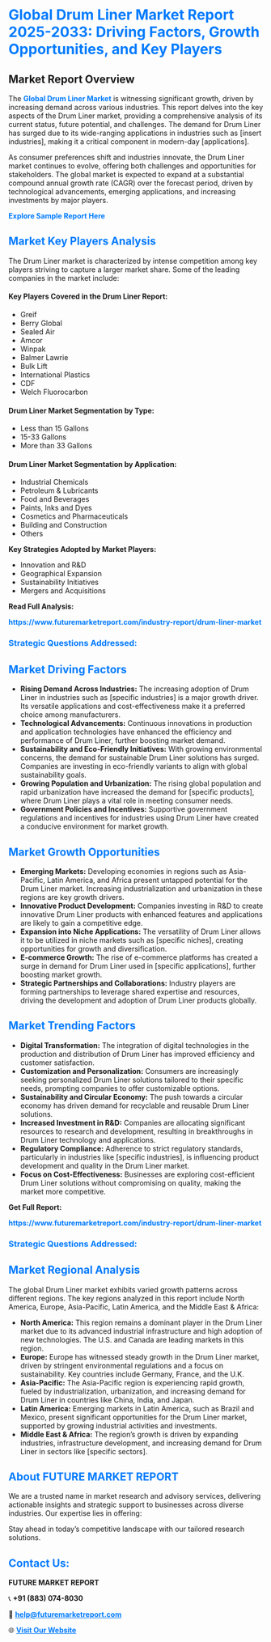 <h1 style="color: #007BFF;">Global Drum Liner Market Report 2025-2033: Driving Factors, Growth Opportunities, and Key Players</h1>

<section id="overview">
<h2>Market Report Overview</h2>
<p>The <a href="https://www.futuremarketreport.com/industry-report/drum-liner-market" style="color: #007BFF; text-decoration: none;"><strong>Global Drum Liner Market</strong></a> is witnessing significant growth, driven by increasing demand across various industries. This report delves into the key aspects of the Drum Liner market, providing a comprehensive analysis of its current status, future potential, and challenges. The demand for Drum Liner has surged due to its wide-ranging applications in industries such as [insert industries], making it a critical component in modern-day [applications].</p>
<p>As consumer preferences shift and industries innovate, the Drum Liner market continues to evolve, offering both challenges and opportunities for stakeholders. The global market is expected to expand at a substantial compound annual growth rate (CAGR) over the forecast period, driven by technological advancements, emerging applications, and increasing investments by major players.</p>
</section>

<section id="overview">
<p><a href="https://www.futuremarketreport.com/request-sample/reportId=54431" style="color: #007BFF; text-decoration: none;"><strong>Explore Sample Report Here</strong></a></p>
</section>

<section id="key-players">
<h2 style="color: #007BFF;">Market Key Players Analysis</h2>
<p>The Drum Liner market is characterized by intense competition among key players striving to capture a larger market share. Some of the leading companies in the market include:</p>
<h4>Key Players Covered in the Drum Liner Report:</h4>
<ul><li>Greif</li><li>Berry Global</li><li>Sealed Air</li><li>Amcor</li><li>Winpak</li><li>Balmer Lawrie</li><li>Bulk Lift</li><li>International Plastics</li><li>CDF</li><li>Welch Fluorocarbon</li></ul>
<h4>Drum Liner Market Segmentation by Type:</h4>
<ul><li>Less than 15 Gallons</li><li>15-33 Gallons</li><li>More than 33 Gallons</li></ul>

<h4>Drum Liner Market Segmentation by Application:</h4>
<ul><li>Industrial Chemicals</li><li>Petroleum &amp; Lubricants</li><li>Food and Beverages</li><li>Paints, Inks and Dyes</li><li>Cosmetics and Pharmaceuticals</li><li>Building and Construction</li><li>Others</li></ul>
<p><strong>Key Strategies Adopted by Market Players:</strong></p>
<ul>
<li>Innovation and R&D</li>
<li>Geographical Expansion</li>
<li>Sustainability Initiatives</li>
<li>Mergers and Acquisitions</li>
</ul>
</section>

<section>
<p><strong>Read Full Analysis: </strong></p><a href="https://www.futuremarketreport.com/industry-report/drum-liner-market" style="color: #007BFF; text-decoration: none;"><strong>https://www.futuremarketreport.com/industry-report/drum-liner-market</strong></a>
<h3 style="color: #007BFF;">Strategic Questions Addressed:</h3>
</section>

<section id="driving-factors">
<h2 style="color: #007BFF;">Market Driving Factors</h2>
<ul>
<li><strong>Rising Demand Across Industries:</strong> The increasing adoption of Drum Liner in industries such as [specific industries] is a major growth driver. Its versatile applications and cost-effectiveness make it a preferred choice among manufacturers.</li>
<li><strong>Technological Advancements:</strong> Continuous innovations in production and application technologies have enhanced the efficiency and performance of Drum Liner, further boosting market demand.</li>
<li><strong>Sustainability and Eco-Friendly Initiatives:</strong> With growing environmental concerns, the demand for sustainable Drum Liner solutions has surged. Companies are investing in eco-friendly variants to align with global sustainability goals.</li>
<li><strong>Growing Population and Urbanization:</strong> The rising global population and rapid urbanization have increased the demand for [specific products], where Drum Liner plays a vital role in meeting consumer needs.</li>
<li><strong>Government Policies and Incentives:</strong> Supportive government regulations and incentives for industries using Drum Liner have created a conducive environment for market growth.</li>
</ul>
</section>

<section id="growth-opportunities">
<h2 style="color: #007BFF;">Market Growth Opportunities</h2>
<ul>
<li><strong>Emerging Markets:</strong> Developing economies in regions such as Asia-Pacific, Latin America, and Africa present untapped potential for the Drum Liner market. Increasing industrialization and urbanization in these regions are key growth drivers.</li>
<li><strong>Innovative Product Development:</strong> Companies investing in R&D to create innovative Drum Liner products with enhanced features and applications are likely to gain a competitive edge.</li>
<li><strong>Expansion into Niche Applications:</strong> The versatility of Drum Liner allows it to be utilized in niche markets such as [specific niches], creating opportunities for growth and diversification.</li>
<li><strong>E-commerce Growth:</strong> The rise of e-commerce platforms has created a surge in demand for Drum Liner used in [specific applications], further boosting market growth.</li>
<li><strong>Strategic Partnerships and Collaborations:</strong> Industry players are forming partnerships to leverage shared expertise and resources, driving the development and adoption of Drum Liner products globally.</li>
</ul>
</section>

<section id="trending-factors">
<h2 style="color: #007BFF;">Market Trending Factors</h2>
<ul>
<li><strong>Digital Transformation:</strong> The integration of digital technologies in the production and distribution of Drum Liner has improved efficiency and customer satisfaction.</li>
<li><strong>Customization and Personalization:</strong> Consumers are increasingly seeking personalized Drum Liner solutions tailored to their specific needs, prompting companies to offer customizable options.</li>
<li><strong>Sustainability and Circular Economy:</strong> The push towards a circular economy has driven demand for recyclable and reusable Drum Liner solutions.</li>
<li><strong>Increased Investment in R&D:</strong> Companies are allocating significant resources to research and development, resulting in breakthroughs in Drum Liner technology and applications.</li>
<li><strong>Regulatory Compliance:</strong> Adherence to strict regulatory standards, particularly in industries like [specific industries], is influencing product development and quality in the Drum Liner market.</li>
<li><strong>Focus on Cost-Effectiveness:</strong> Businesses are exploring cost-efficient Drum Liner solutions without compromising on quality, making the market more competitive.</li>
</ul>
</section>

<section>
<p><strong>Get Full Report: </strong></p><a href="https://www.futuremarketreport.com/industry-report/drum-liner-market" style="color: #007BFF; text-decoration: none;"><strong>https://www.futuremarketreport.com/industry-report/drum-liner-market</strong></a>
<h3 style="color: #007BFF;">Strategic Questions Addressed:</h3>
</section>


<section id="regional-analysis">
<h2 style="color: #007BFF;">Market Regional Analysis</h2>
<p>The global Drum Liner market exhibits varied growth patterns across different regions. The key regions analyzed in this report include North America, Europe, Asia-Pacific, Latin America, and the Middle East & Africa:</p>
<ul>
<li><strong>North America:</strong> This region remains a dominant player in the Drum Liner market due to its advanced industrial infrastructure and high adoption of new technologies. The U.S. and Canada are leading markets in this region.</li>
<li><strong>Europe:</strong> Europe has witnessed steady growth in the Drum Liner market, driven by stringent environmental regulations and a focus on sustainability. Key countries include Germany, France, and the U.K.</li>
<li><strong>Asia-Pacific:</strong> The Asia-Pacific region is experiencing rapid growth, fueled by industrialization, urbanization, and increasing demand for Drum Liner in countries like China, India, and Japan.</li>
<li><strong>Latin America:</strong> Emerging markets in Latin America, such as Brazil and Mexico, present significant opportunities for the Drum Liner market, supported by growing industrial activities and investments.</li>
<li><strong>Middle East & Africa:</strong> The region’s growth is driven by expanding industries, infrastructure development, and increasing demand for Drum Liner in sectors like [specific sectors].</li>
</ul>
</section>

<footer>
<h2 style="color: #007BFF;">About FUTURE MARKET REPORT</h2>
<p>We are a trusted name in market research and advisory services, delivering actionable insights and strategic support to businesses across diverse industries. Our expertise lies in offering:</p>

<p>Stay ahead in today’s competitive landscape with our tailored research solutions.</p>

<h2 style="color: #007BFF;">Contact Us:</h2>
<p><strong>FUTURE MARKET REPORT</strong></p>
<p>📞 <strong>+91 (883) 074-8030</strong></p>
<p>📧 <strong><a href="mailto:help@futuremarketreport.com" style="color: #007BFF;">help@futuremarketreport.com</a></strong></p>
<p>🌐 <strong><a href="https://www.futuremarketreport.com/" style="color: #007BFF;">Visit Our Website</a></strong></p>
</footer>